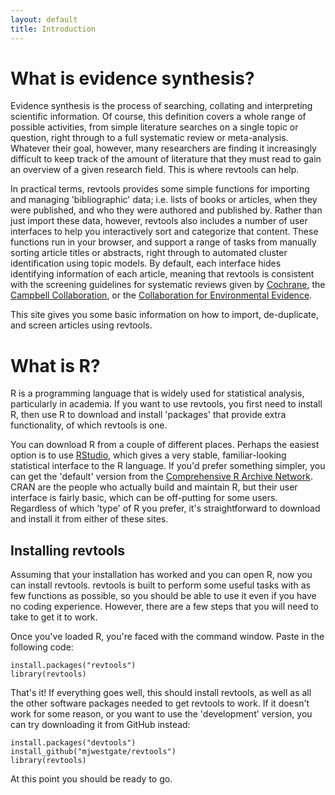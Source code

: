 ```yaml
---
layout: default
title: Introduction
---
```

# What is evidence synthesis?
Evidence synthesis is the process of searching, collating and interpreting scientific information. Of course, this definition covers a whole range of possible  activities, from simple literature searches on a single topic or question, right through to a full systematic review or meta-analysis. Whatever their goal, however, many researchers are finding it increasingly difficult to keep track of the amount of literature that they must read to gain an overview of a given research field. This is where revtools can help.

In practical terms, revtools provides some simple functions for importing and managing 'bibliographic' data; i.e. lists of books or articles, when they were published, and who they were authored and published by. Rather than just import these data, however, revtools also includes a number of user interfaces to help you interactively sort and categorize that content. These functions run in your browser, and support a range of tasks from manually sorting article titles or abstracts, right through to automated cluster identification using topic models. By default, each interface hides identifying information of each article, meaning that revtools is consistent with the screening guidelines for systematic reviews given by <a href="https://www.cochrane.org" target="_blank" rel="noopener">Cochrane</a>, the <a href="https://campbellcollaboration.org" target="_blank" rel="noopener">Campbell Collaboration</a>, or the <a href="http://www.environmentalevidence.org" target="_blank" rel="noopener">Collaboration for Environmental Evidence</a>.

This site gives you some basic information on how to import, de-duplicate, and screen articles using revtools.

# What is R?
R is a programming language that is widely used for statistical analysis, particularly in academia. If you want to use revtools, you first need to install R, then use R to download and install 'packages' that provide extra functionality, of which revtools is one.

You can download R from a couple of different places. Perhaps the easiest option is to use <a href="https://www.rstudio.com" target="_blank" rel="noopener">RStudio</a>, which gives a very stable, familiar-looking statistical interface to the R language. If you'd prefer something simpler, you can get the 'default' version from the <a href="https://cran.r-project.org" target="_blank" rel="noopener">Comprehensive R Archive Network</a>. CRAN are the people who actually build and maintain R, but their user interface is fairly basic, which can be off-putting for some users. Regardless of which 'type' of R you prefer, it's straightforward to download and install it from either of these sites.


## Installing revtools
Assuming that your installation has worked and you can open R, now you can install revtools. revtools is built to perform some useful tasks with as few functions as possible, so you should be able to use it even if you have no coding experience. However, there are a few steps that you will need to take to get it to work.

Once you've loaded R, you're faced with the command window. Paste in the following code:

```
install.packages("revtools")
library(revtools)
```

That's it! If everything goes well, this should install revtools, as well as all the other software packages needed to get revtools to work. If it doesn't work for some reason, or you want to use the 'development' version, you can try downloading it from GitHub instead:

```
install.packages("devtools")
install_github("mjwestgate/revtools")
library(revtools)
```

At this point you should be ready to go.
